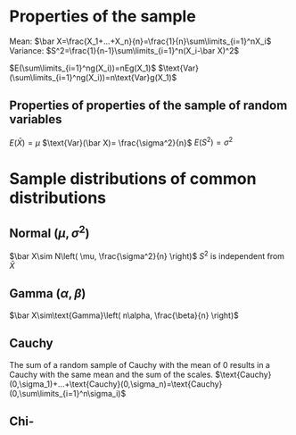 # Properties of the sample

Mean: $\bar X=\frac{X_1+...+X_n}{n}=\frac{1}{n}\sum\limits_{i=1}^nX_i$
Variance: $S^2=\frac{1}{n-1}\sum\limits_{i=1}^n(X_i-\bar X)^2$

$E(\sum\limits_{i=1}^ng(X_i))=nEg(X_1)$
$\text{Var}(\sum\limits_{i=1}^ng(X_i))=n\text{Var}g(X_1)$

## Properties of properties of the sample of random variables

$E(\bar X)=\mu$
$\text{Var}(\bar X)= \frac{\sigma^2}{n}$
$E(S^2)=\sigma^2$

# Sample distributions of common distributions
## Normal $(\mu,\sigma^2)$
$\bar X\sim N\left( \mu, \frac{\sigma^2}{n} \right)$
$S^2$ is independent from $\bar X$

## Gamma $(\alpha, \beta)$
$\bar X\sim\text{Gamma}\left( n\alpha, \frac{\beta}{n} \right)$

## Cauchy
The sum of a random sample of Cauchy with the mean of 0 results in a Cauchy with the same mean and the sum of the scales.
$\text{Cauchy}(0,\sigma_1)+...+\text{Cauchy}(0,\sigma_n)=\text{Cauchy}(0,\sum\limits_{i=1}^n\sigma_i)$

## Chi-